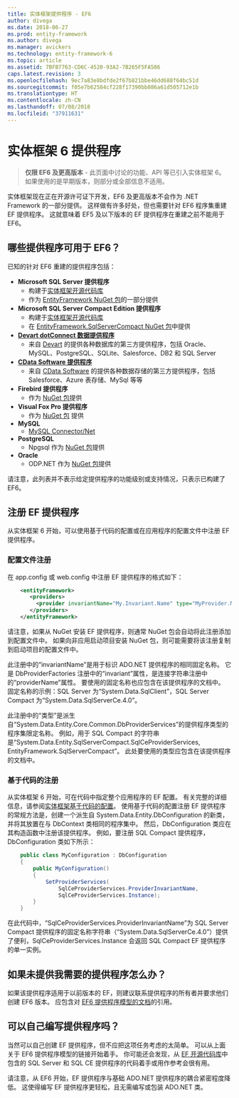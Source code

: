 ```yaml
---
title: 实体框架提供程序 - EF6
author: divega
ms.date: 2018-06-27
ms.prod: entity-framework
ms.author: divega
ms.manager: avickers
ms.technology: entity-framework-6
ms.topic: article
ms.assetid: 7BFB7763-CD6C-4520-93A2-7B265F5FA586
caps.latest.revision: 3
ms.openlocfilehash: 9ec7a83e8bdfde2f67b821bbe46dd688f64bc51d
ms.sourcegitcommit: f05e7b62584cf228f17390bb086a61d505712e1b
ms.translationtype: HT
ms.contentlocale: zh-CN
ms.lasthandoff: 07/08/2018
ms.locfileid: "37911631"
---
```

# <a name="entity-framework-6-providers"></a>实体框架 6 提供程序
> **仅限 EF6 及更高版本** - 此页面中讨论的功能、API 等已引入实体框架 6。 如果使用的是早期版本，则部分或全部信息不适用。

实体框架现在正在开源许可证下开发，EF6 及更高版本不会作为 .NET Framework 的一部分提供。 这样做有许多好处，但也需要针对 EF6 程序集重建 EF 提供程序。 这就意味着 EF5 及以下版本的 EF 提供程序在重建之前不能用于 EF6。

## <a name="which-providers-are-available-for-ef6"></a>哪些提供程序可用于 EF6？

已知的针对 EF6 重建的提供程序包括：

*   **Microsoft SQL Server 提供程序**
    *   构建于[实体框架开源代码库](http://github.com/aspnet/EntityFramework6)
    *   作为 [EntityFramework NuGet 包](http://nuget.org/packages/EntityFramework)的一部分提供
*   **Microsoft SQL Server Compact Edition 提供程序**
    *   构建于[实体框架开源代码库](http://github.com/aspnet/EntityFramework6)
    *   在 [EntityFramework.SqlServerCompact NuGet 包](http://nuget.org/packages/EntityFramework.SqlServerCompact)中提供
*   [**Devart dotConnect 数据提供程序**](http://www.devart.com/dotconnect/)
    *   来自 [Devart](http://www.devart.com/) 的提供各种数据库的第三方提供程序，包括 Oracle、MySQL、PostgreSQL、SQLite、Salesforce、DB2 和 SQL Server
*   [**CData Software 提供程序**](http://www.cdata.com/ado/)
    *   来自 [CData Software](http://www.cdata.com/ado/) 的提供各种数据存储的第三方提供程序，包括 Salesforce、Azure 表存储、MySql 等等
*   **Firebird 提供程序**
    *   作为 [NuGet 包](http://www.nuget.org/packages/FirebirdSql.Data.FirebirdClient/)提供
*   **Visual Fox Pro 提供程序**
    *   作为 [NuGet 包](https://www.nuget.org/packages/VFPEntityFrameworkProvider2/) 提供
*   **MySQL**
    *   [MySQL Connector/Net](http://dev.mysql.com/downloads/connector/net/)
*   **PostgreSQL**
    *   Npgsql 作为 [NuGet 包](http://www.nuget.org/packages/Npgsql.EF6/)提供
*   **Oracle**
    *   ODP.NET 作为 [NuGet 包](https://www.nuget.org/packages/Oracle.ManagedDataAccess.EntityFramework/)提供

请注意，此列表并不表示给定提供程序的功能级别或支持情况，只表示已构建了 EF6。

## <a name="registering-ef-providers"></a>注册 EF 提供程序

从实体框架 6 开始，可以使用基于代码的配置或在应用程序的配置文件中注册 EF 提供程序。

### <a name="config-file-registration"></a>配置文件注册

在 app.config 或 web.config 中注册 EF 提供程序的格式如下：


``` xml
    <entityFramework>
       <providers>
         <provider invariantName="My.Invariant.Name" type="MyProvider.MyProviderServices, MyAssembly" />
       </providers>
    </entityFramework>
```

请注意，如果从 NuGet 安装 EF 提供程序，则通常 NuGet 包会自动将此注册添加到配置文件中。 如果向非应用启动项目安装 NuGet 包，则可能需要将该注册复制到启动项目的配置文件中。

此注册中的“invariantName”是用于标识 ADO.NET 提供程序的相同固定名称。 它是 DbProviderFactories 注册中的“invariant”属性，是连接字符串注册中的“providerName”属性。 要使用的固定名称也应包含在该提供程序的文档中。 固定名称的示例：SQL Server 为“System.Data.SqlClient”，SQL Server Compact 为“System.Data.SqlServerCe.4.0”。

此注册中的“类型”是派生自“System.Data.Entity.Core.Common.DbProviderServices”的提供程序类型的程序集限定名称。 例如，用于 SQL Compact 的字符串是“System.Data.Entity.SqlServerCompact.SqlCeProviderServices, EntityFramework.SqlServerCompact”。 此处要使用的类型应包含在该提供程序的文档中。

### <a name="code-based-registration"></a>基于代码的注册

从实体框架 6 开始，可在代码中指定整个应用程序的 EF 配置。 有关完整的详细信息，请参阅[实体框架基于代码的配置](https://msdn.microsoft.com/en-us/data/jj680699)。 使用基于代码的配置注册 EF 提供程序的常规方法是，创建一个派生自 System.Data.Entity.DbConfiguration 的新类，并将其放置在与 DbContext 类相同的程序集中。 然后，DbConfiguration 类应在其构造函数中注册该提供程序。 例如，要注册 SQL Compact 提供程序，DbConfiguration 类如下所示：

``` csharp
    public class MyConfiguration : DbConfiguration
    {
        public MyConfiguration()
        {
            SetProviderServices(
                SqlCeProviderServices.ProviderInvariantName,
                SqlCeProviderServices.Instance);
        }
    }
```

在此代码中，“SqlCeProviderServices.ProviderInvariantName”为 SQL Server Compact 提供程序的固定名称字符串（“System.Data.SqlServerCe.4.0”）提供了便利，SqlCeProviderServices.Instance 会返回 SQL Compact EF 提供程序的单一实例。

## <a name="what-if-the-provider-i-need-isnt-available"></a>如果未提供我需要的提供程序怎么办？

如果该提供程序适用于以前版本的 EF，则建议联系提供程序的所有者并要求他们创建 EF6 版本。 应包含对 [EF6 提供程序模型的文档](~/ef6/fundamentals/providers/provider-model.md)的引用。

## <a name="can-i-write-a-provider-myself"></a>可以自己编写提供程序吗？

当然可以自己创建 EF 提供程序，但不应把这项任务考虑的太简单。 可以从上面关于 EF6 提供程序模型的链接开始着手。 你可能还会发现，从 [EF 开源代码库](https://github.com/aspnet/EntityFramework6)中包含的 SQL Server 和 SQL CE 提供程序的代码着手或用作参考会很有用。

请注意，从 EF6 开始，EF 提供程序与基础 ADO.NET 提供程序的耦合紧密程度降低。 这使得编写 EF 提供程序更轻松，且无需编写或包装 ADO.NET 类。
